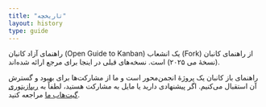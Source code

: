 ```yaml
---
title: "تاریخچه"
layout: history
type: guide
---
```


راهنمای آزاد کانبان (Open Guide to Kanban) یک انشعاب (Fork) از راهنمای کانبان (نسخهٔ می ۲۰۲۵) است. نسخه‌های قبلی در اینجا برای مرجع ارائه شده‌اند.

راهنمای باز کانبان یک پروژهٔ انجمن‌محور است و ما از مشارکت‌ها برای بهبود و گسترش آن استقبال می‌کنیم. اگر پیشنهادی دارید یا مایل به مشارکت هستید، لطفاً به [ریپازیتوری گیت‌هاب ما](https://github.com/KanbanGuides/KanbanGuides) مراجعه کنید.


